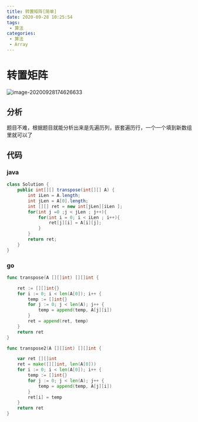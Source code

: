 ```yaml
---
title: 转置矩阵[简单]
date: 2020-09-28 10:25:54
tags: 
 - 算法
categories: 
 - 算法
 - Array
---
```

# 转置矩阵

![image-20200928174626633](https://wei-picgo.oss-cn-beijing.aliyuncs.com/img/20200928174656.png)



## 分析

题目不难，根据题目就能分析出来是先遍历列，嵌套遍历行，一个一个填到新数组里就可以了

## 代码

### java

```java
class Solution {
    public int[][] transpose(int[][] A) {
        int iLen = A.length;
        int jLen = A[0].length;
        int [][] ret = new int[jLen][iLen ];
        for(int j =0 ;j < jLen ; j++){
            for(int i = 0; i < iLen ; i++){
                ret[j][i] = A[i][j];
            }
        }
        return ret;
    }
}
```

### go

```go
func transpose(A [][]int) [][]int {

	ret := [][]int{}
	for i := 0; i < len(A[0]); i++ {
		temp := []int{}
		for j := 0; j < len(A); j++ {
			temp = append(temp, A[j][i])
		}
		ret = append(ret, temp)
	}
	return ret
}

func transpose2(A [][]int) [][]int {

	var ret [][]int
	ret = make([][]int, len(A[0]))
	for i := 0; i < len(A[0]); i++ {
		temp := []int{}
		for j := 0; j < len(A); j++ {
			temp = append(temp, A[j][i])
		}
		ret[i] = temp
	}
	return ret
}

```

